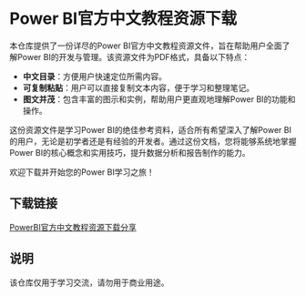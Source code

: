 # Power BI官方中文教程资源下载

本仓库提供了一份详尽的Power BI官方中文教程资源文件，旨在帮助用户全面了解Power BI的开发与管理。该资源文件为PDF格式，具备以下特点：

- **中文目录**：方便用户快速定位所需内容。
- **可复制粘贴**：用户可以直接复制文本内容，便于学习和整理笔记。
- **图文并茂**：包含丰富的图示和实例，帮助用户更直观地理解Power BI的功能和操作。

这份资源文件是学习Power BI的绝佳参考资料，适合所有希望深入了解Power BI的用户，无论是初学者还是有经验的开发者。通过这份文档，您将能够系统地掌握Power BI的核心概念和实用技巧，提升数据分析和报告制作的能力。

欢迎下载并开始您的Power BI学习之旅！

## 下载链接
[PowerBI官方中文教程资源下载分享](https://pan.quark.cn/s/2e126d107bd5)

## 说明

该仓库仅用于学习交流，请勿用于商业用途。
